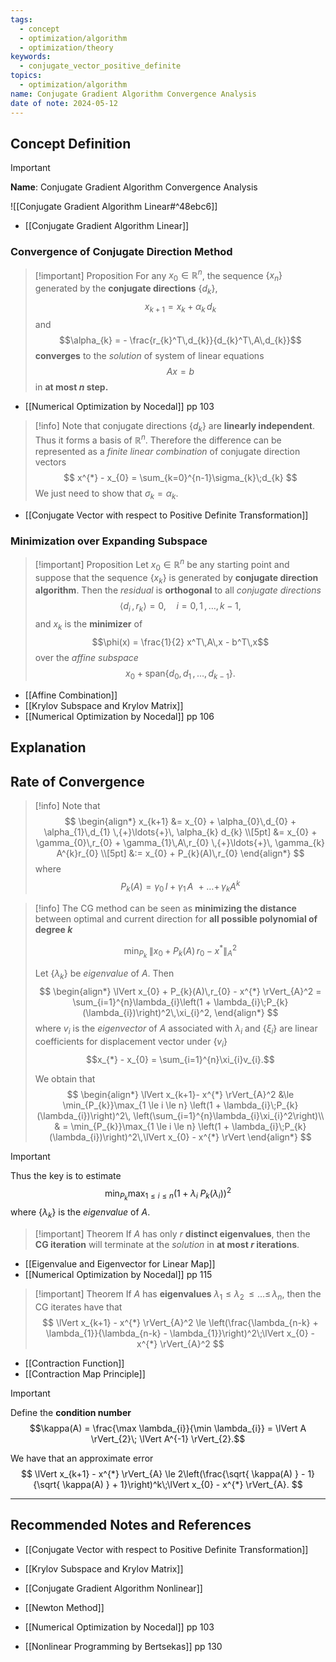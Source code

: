 ```yaml
---
tags:
  - concept
  - optimization/algorithm
  - optimization/theory
keywords:
  - conjugate_vector_positive_definite
topics:
  - optimization/algorithm
name: Conjugate Gradient Algorithm Convergence Analysis
date of note: 2024-05-12
---
```


## Concept Definition

>[!important]
>**Name**: Conjugate Gradient Algorithm Convergence Analysis

![[Conjugate Gradient Algorithm Linear#^48ebc6]]

- [[Conjugate Gradient Algorithm Linear]]

### Convergence of Conjugate Direction Method

>[!important] Proposition
>For any $x_{0}\in \mathbb{R}^n$, the sequence $\{ x_{n} \}$ generated by the **conjugate directions** $\{ d_{k} \}$,  $$x_{k+1} = x_{k} + \alpha_{k}\,d_{k}$$ and $$\alpha_{k} = - \frac{r_{k}^T\,d_{k}}{d_{k}^T\,A\,d_{k}}$$ **converges** to the *solution* of system of linear equations $$Ax = b$$ in **at most $n$ step.** 

- [[Numerical Optimization by Nocedal]] pp 103

>[!info]
>Note that conjugate directions $\{ d_{k} \}$ are **linearly independent**. Thus it forms a basis of $\mathbb{R}^n$. Therefore the difference can be represented as a *finite linear combination* of conjugate direction vectors
>$$
>x^{*} - x_{0} = \sum_{k=0}^{n-1}\sigma_{k}\;d_{k}
>$$
>We just need to show that $\sigma_{k} = \alpha_{k}.$

- [[Conjugate Vector with respect to Positive Definite Transformation]]

### Minimization over Expanding Subspace

>[!important] Proposition
>Let $x_{0}\in \mathbb{R}^n$ be any starting point and suppose that the sequence $\{ x_{k} \}$ is generated by **conjugate direction algorithm**. Then the *residual* is **orthogonal** to all *conjugate directions*
>$$
>\left\langle  d_{i}\,,\, r_{k} \right\rangle = 0, \quad i=0, 1 \,{,}\ldots{,}\,k-1,
>$$
>and $x_{k}$ is the **minimizer** of $$\phi(x) = \frac{1}{2} x^T\,A\,x - b^T\,x$$ over the *affine subspace* $$x_{0} + \text{span}\left\{ d_{0}, d_{1} \,{,}\ldots{,}\,d_{k-1} \right\}.$$

- [[Affine Combination]]
- [[Krylov Subspace and Krylov Matrix]]
- [[Numerical Optimization by Nocedal]] pp 106

## Explanation



## Rate of Convergence


>[!info]
>Note that 
>$$
>\begin{align*}
>x_{k+1} &= x_{0} + \alpha_{0}\,d_{0} + \alpha_{1}\,d_{1}  \,{+}\ldots{+}\, \alpha_{k} d_{k} \\[5pt]
>&= x_{0} + \gamma_{0}\,r_{0} + \gamma_{1}\,A\,r_{0}  \,{+}\ldots{+}\, \gamma_{k} A^{k}r_{0} \\[5pt]
>&:= x_{0} + P_{k}(A)\,r_{0}
\end{align*}
>$$
>where 
>$$
> P_{k}(A) = \gamma_{0}\,I + \gamma_{1}\,A\,  \,{+}\ldots{+}\, \gamma_{k} A^{k}
>$$

>[!info]
>The CG method can be seen as **minimizing the distance** between optimal and current direction for **all possible polynomial of degree $k$**
>
>$$
> \min_{P_{k}}\; \lVert x_{0} + P_{k}(A)\,r_{0} - x^{*}  \rVert_{A}^2 
>$$
>
>Let $\{\lambda_{k}\}$ be *eigenvalue* of $A$.  Then
>$$
>\begin{align*}
>\lVert x_{0} + P_{k}(A)\,r_{0} - x^{*}  \rVert_{A}^2 = \sum_{i=1}^{n}\lambda_{i}\left(1 + \lambda_{i}\;P_{k}(\lambda_{i})\right)^2\,\xi_{i}^2,
>\end{align*}
>$$
>where $v_{i}$ is the *eigenvector* of $A$ associated with $\lambda_{i}$ and $\{ \xi_{i} \}$ are linear coefficients for displacement vector under $\{ v_{i} \}$ $$x_{*} - x_{0} = \sum_{i=1}^{n}\xi_{i}v_{i}.$$ 
>
>We obtain that 
>$$
>\begin{align*}
>\lVert x_{k+1}- x^{*}  \rVert_{A}^2  &\le \min_{P_{k}}\max_{1 \le i \le n} \left(1 + \lambda_{i}\;P_{k}(\lambda_{i})\right)^2\, \left(\sum_{i=1}^{n}\lambda_{i}\xi_{i}^2\right)\\
>& =  \min_{P_{k}}\max_{1 \le i \le n} \left(1 + \lambda_{i}\;P_{k}(\lambda_{i})\right)^2\,\lVert x_{0} - x^{*} \rVert 
>\end{align*}
>$$

>[!important]
>Thus the key is to estimate
>$$
>\min_{P_{k}}\max_{1 \le i \le n} \left(1 + \lambda_{i}\;P_{k}(\lambda_{i})\right)^2
>$$
>where  $\{\lambda_{k}\}$ is the *eigenvalue* of $A$.

>[!important] Theorem
>If $A$ has only $r$ **distinct eigenvalues**, then the **CG iteration** will terminate at the *solution* in **at most $r$ iterations**.

- [[Eigenvalue and Eigenvector for Linear Map]]
- [[Numerical Optimization by Nocedal]] pp 115

>[!important] Theorem
>If $A$ has **eigenvalues** $\lambda_{1} \le \lambda_{2} \,{\le}\ldots{\le}\,\lambda_{n}$, then the CG iterates have that
>$$
>\lVert x_{k+1} - x^{*}  \rVert_{A}^2 \le \left(\frac{\lambda_{n-k} + \lambda_{1}}{\lambda_{n-k} - \lambda_{1}}\right)^2\;\lVert x_{0} - x^{*} \rVert_{A}^2  
>$$

- [[Contraction Function]]
- [[Contraction Map Principle]]

>[!important]
>Define the **condition number** $$\kappa(A) = \frac{\max \lambda_{i}}{\min \lambda_{i}} = \lVert A \rVert_{2}\; \lVert A^{-1} \rVert_{2}.$$
>
>We have that an approximate error
>$$
>\lVert x_{k+1} - x^{*}  \rVert_{A} \le 2\left(\frac{\sqrt{ \kappa(A) } - 1}{\sqrt{ \kappa(A) } + 1}\right)^k\;\lVert x_{0} - x^{*} \rVert_{A}.
>$$




-----------
##  Recommended Notes and References

- [[Conjugate Vector with respect to Positive Definite Transformation]]
- [[Krylov Subspace and Krylov Matrix]]

- [[Conjugate Gradient Algorithm Nonlinear]]
- [[Newton Method]]

- [[Numerical Optimization by Nocedal]] pp 103
- [[Nonlinear Programming by Bertsekas]] pp 130